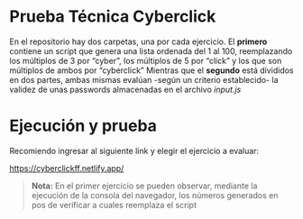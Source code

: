 # Prueba Técnica Cyberclick
En el repositorio hay dos carpetas, una por cada ejercicio. 
El **primero** contiene un script que genera una lista ordenada del 1 al 100, reemplazando los múltiplos de 3 por “cyber”, los múltiplos de 5 por “click” y los que son múltiplos de ambos por “cyberclick”
Mientras que el **segundo** está divididos en dos partes, ambas mismas evalúan -según un criterio establecido- la validez de unas passwords almacenadas en el archivo *input.js*
# Ejecución y prueba
Recomiendo ingresar al siguiente link y elegir el ejercicio a evaluar:

https://cyberclickff.netlify.app/

> **Nota:** En el primer ejercicio se pueden observar, mediante la ejecución de la consola del navegador, los números generados en pos de verificar a cuales reemplaza el script
